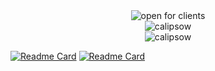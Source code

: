 
<div align="center">
  <img
    src="https://img.shields.io/website?url=https%3A%2F%2Fwww.callipson.com%2F123&up_message=currently%20open&down_message=currently%20not&style=flat&logo=github&logoSize=24&label=Open%20for%20new%20client%20projects%3A"
    alt="open for clients"
  />
  <br />
  <img
    src="https://github-readme-streak-stats.herokuapp.com?user=calipsow"
    alt="calipsow"
  />
  <br />
    <img
    src="https://github-readme-stats.vercel.app/api?hide_title=true&username=calipsow&show_icons=true&rank_icon=github&number_format=short&hide=prs,issues&hide_progress=true"
    alt="calipsow"
  />
</div>

[![Readme Card](https://github-readme-stats.vercel.app/api/pin/?username=calipsow&repo=powershell-one-o-one)](https://github.com/calipsow/powershell-one-o-one)
[![Readme Card](https://github-readme-stats.vercel.app/api/pin/?username=calipsow&repo=react-native-starter-kit)](https://github.com/calipsow/react-native-starter-kit)

